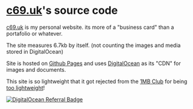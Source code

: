 # [c69.uk](c69.uk)'s source code

[c69.uk](c69.uk) is my personal website. its more of a "business card" than a portafolio or whatever.

The site measures 6.7kb by itself. (not counting the images and media stored in DigitalOcean)

Site is hosted on [Github Pages](github.io) and uses [DigitalOcean](https://m.do.co/c/623c0c46983a) as its "CDN" for images and documents.

This site is so lightweight that it got rejected from the [1MB Club](https://1mb.club) for being [too lightweight](https://github.com/bradleytaunt/1mb-club/pull/773)!

[![DigitalOcean Referral Badge](https://web-platforms.sfo2.digitaloceanspaces.com/WWW/Badge%203.svg)](https://www.digitalocean.com/?refcode=623c0c46983a&utm_campaign=Referral_Invite&utm_medium=Referral_Program&utm_source=badge)